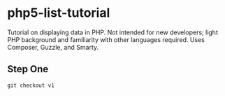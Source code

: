 # php5-list-tutorial
Tutorial on displaying data in PHP. Not intended for new developers; light PHP background and familiarity with other languages required. Uses Composer, Guzzle, and Smarty.

## Step One
```
git checkout v1
```

